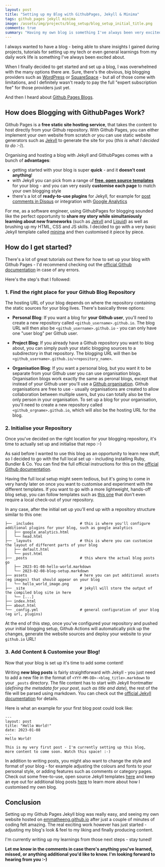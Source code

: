 ```yaml
---
layout: post
title: "Setting up my Blog with GithubPages, Jekyll & Minima"
tags: github_pages jekyll minima
image: /assets/img/projects/blog_setup/blog_setup_initial_title.png
comments: true
summary: "Having my own blog is something I've always been very excited about. In this post I'm sharing why I decided to host my blog using Github Pages and Jekyll, and how you too can set up your own (free!) blog with those tools."
---
```

I always wanted to have a blog - being able to share insights I gained during projects, tutorials for setting up my tech or even general learnings from my daily work life is something I've always been excited about.

When I finally decided to get started and set up a blog, I was overwhelmed with the many options there are. Sure, there's the obvious, big blogging providers such as [WordPress](https://wordpress.com/) or [SquareSpace](https://www.squarespace.com/) - but all of those come with limitations, and I definitely wasn't ready to pay the full "expert subscription fee" for those providers just yet.

And then I heard about [Github Pages Blogs](https://pages.github.com/).

## How does Blogging with GithubPages Work?
Github Pages is a **free static site hosting service**, that takes the content to host directly from your Github repository. With Github Pages, you can either implement your own website from scratch _or_ you can use static website generators such as [Jekyll](https://jekyllrb.com/docs/) to generate the site for you (_this is what I decided to do :-)_).

Organising and hosting a blog with Jekyll and GithubPages comes with a bunch of **advantages**:
- getting started with your blog is super **quick** - and it **doesn't cost anything**!
- with Jekyll you can pick from a range of **[free, open source templates](https://jekyllthemes.io/free)** for your blog - and you can very easily **customise each page** to match your own blogging style
- there's a lot of **ready-to-use plugins** for Jekyll, for example for [post comments in Disqus](https://disqus.com/admin/install/platforms/jekyll/) or integration with [Google Analytics](https://analytics.google.com/)

For me, as a software engineer, using GithubPages for blogging sounded like the perfect opportunity to **share my story while simultaniously learning about new frameworks** (such as [Jekyll](https://jekyllrb.com/) and [Liquid](https://shopify.github.io/liquid/)) as well as brushing up my HTML, CSS and JS skills. I decided to go with a very basic Jekyll template called [minima](https://github.com/jekyll/minima) and then customised it piece by piece.

## How do I get started?
There's a lot of great tutorials out there for how to set up your blog with Github Pages - I'd recommend checking out the [official Github documentation](https://docs.github.com/en/pages/setting-up-a-github-pages-site-with-jekyll) in case of any errors.

Here's the step's that I followed:

### 1. Find the right place for your Github Blog Repository
The hosting URL of your blog depends on where the repository containing the static sources for your blog lives. There's basically three options:

- **Personal Blog**: If you want a blog for **your Github user**, you'll need to create a new repository called `<github_username>.github.io`. The blog URL will then also be `<github_username>.github.io` - you can only have one "user blog" per Github user.

- **Project Blog**: If you already have a Github repository you want to blog about, you can simply push your static blogging sources to a subdirectory in that repository. The blogging URL will then be `<github_username>.github.io/<repository_name>`.

- **Organisation Blog**: If you want a personal blog, but you want it to be separate from your Github user you can use organisation blogs. Organisation blogs work exactly the same as peronal blogs, except that instead of your Github user you'll use a [Github organisation](https://docs.github.com/en/organizations/collaborating-with-groups-in-organizations/about-organizations). Github organisations are free to use - usually organisations are created to allow collaboration between multiple users, but you can totally also be the only person in your organisation. To set up a blog for your organisation, you'll need to create a new repository called `<github_orgname>.github.io`, which will also be the hosting URL for the blog.

### 2. Initialise your Repository
Once you've decided on the right location for your blogging repository, it's time to actually set up and initialise that repo :-)

As said before I wanted to use this blog as an opportunity to learn new stuff, so I decided to go with the full local set up - including installing Ruby, Bundler & Co. You can find the full official instructions for this on the [official Github documentation](https://docs.github.com/en/pages/setting-up-a-github-pages-site-with-jekyll/creating-a-github-pages-site-with-jekyll).

Having the full local setup might seem tedious, but it's going to come in very handy later on once you want to customise and experiment with the different templates. If you want to go with a more lightweight, hands-off blog setup, you can follow templates such as [this one](https://github.com/skills/github-pages) that don't even require a local check-out of your repository.

In any case, after the initial set up you'll end up with a repository structure similar to this one:

```
├── _includes                     # this is where you'll configure additional plugins for your blog, such as google analytics
│   ├── google_analytics.html
│   └── head.html
├── _layouts                      # this is where you can customise the layout of different parts of your blog
│   ├── default.html
│   └── post.html
├── _posts                        # this where the actual blog posts go
│   ├── 2023-01-08-hello-world.markdown
│   └── 2023-02-08-blog-setup.markdown
├── assets                        # here you can put additional assets (eg images) that should appear on your blog
│   └── hello_world_image.png
├── _site                         # jekyll will store the output of the compiled blog site in here
│   └── [...]
├── index.html
├── about.html
└── _config.yml                   # general configuration of your blog (eg url, plugins)

```

At the end of this step, once you've configured your repository and pushed your initial blogging setup, Github Actions will automatically pick up the changes, generate the website sources and deploy your website to your `github.io` URL!

### 3. Add Content & Customise your Blog!
Now that your blog is set up it's time to add some content!

Writing **new blog posts** is fairly straightforward with Jekyll - you just need to add a new file in the format of `<YYY-MM-DD>-<blog_title>.markdown` to your `_posts` directory. The file content has to start with Jekyll frontmatter (*defining the metadata for your post, such as title and date*), the rest of the file will be parsed using markdown. You can check out the [official Jekyll documentation](https://jekyllrb.com/docs/posts/) for details.

Here is what an example for your first blog post could look like:
```
---
layout: post
title: "Hello World!"
date: 2023-01-08
---
Hello World!

This is my very first post - I'm currently setting up this blog,
more content to come soon. Watch this space! :-)
```

In addition to writing posts, you might also want to change the style and format of your blog - for example adjusting the colours and fonts to your personal style, or adding features such as comments or category pages. Check out some free-to-use, open source Jekyll templates [here](https://jekyllthemes.io/free) and keep an eye out for additional blog posts [here](/projects/blog_setup.html) to learn more about how I customised my own blog.


## Conclusion
Setting up my Github Pages Jekyll blog was really easy, and seeing my own website hosted on [emmatheeng.github.io](emmatheeng.github.io) after just a couple of minutes of coding felt amazing. The real exciting work however has just started - adjusting my blog's look & feel to my liking and finally producing content.

I'm currently writing up my learnings from those next steps - stay tuned!

**Let me know in the comments in case there's anything you've learned, missed, or anything additional you'd like to know. I'm looking forward to hearing from you :-)**
